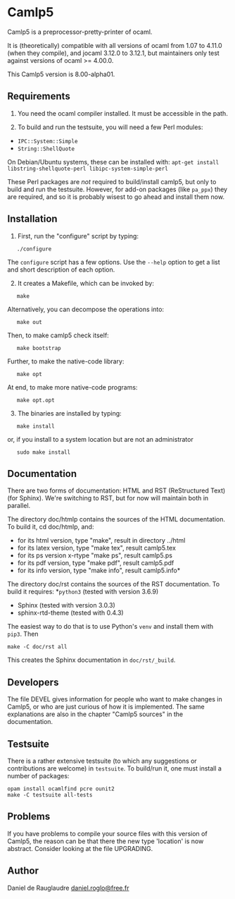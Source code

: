 # Camlp5

Camlp5 is a preprocessor-pretty-printer of ocaml.

It is (theoretically) compatible with all versions of ocaml from 1.07
to 4.11.0 (when they compile), and jocaml 3.12.0 to 3.12.1, but
maintainers only test against versions of ocaml >= 4.00.0.

This Camlp5 version is 8.00-alpha01.

## Requirements

1. You need the ocaml compiler installed. It must be accessible in the path.

2. To build and run the testsuite, you will need a few Perl modules:

  - `IPC::System::Simple`
  - `String::ShellQuote`

  On Debian/Ubuntu systems, these can be installed with:
  ```apt-get install libstring-shellquote-perl libipc-system-simple-perl```

  These Perl packages are *not* required to build/install camlp5, but
  only to build and run the testsuite.  However, for add-on packages
  (like `pa_ppx`) they are required, and so it is probably wisest to
  go ahead and install them now.

## Installation

1. First, run the "configure" script by typing:
```shell
   ./configure
```
The `configure` script has a few options. Use the `--help` option to get a
list and short description of each option.

2. It creates a Makefile, which can be invoked by:
```shell
   make
```

Alternatively, you can decompose the operations into:
```shell
   make out
```
Then, to make camlp5 check itself:
```shell
   make bootstrap
```
Further, to make the native-code library:
```shell
   make opt
```
At end, to make more native-code programs:
```shell
   make opt.opt
```

3) The binaries are installed by typing:
```shell
   make install
```
or, if you install to a system location but are not an administrator
```
   sudo make install
```

## Documentation

There are two forms of documentation: HTML and RST (ReStructured Text)
(for Sphinx).  We're switching to RST, but for now will maintain both
in parallel.

The directory doc/htmlp contains the sources of the HTML documentation.
To build it, cd doc/htmlp, and:
* for its html version, type "make", result in directory ../html
* for its latex version, type "make tex", result camlp5.tex
* for its ps version x-rtype "make ps", result camlp5.ps
* for its pdf version, type "make pdf", result camlp5.pdf
* for its info version, type "make info", result camlp5.info*

The directory doc/rst contains the sources of the RST documentation.  To build it requires:
*`python3` (tested with version 3.6.9)
* Sphinx (tested with version 3.0.3)
* sphinx-rtd-theme (tested with 0.4.3)

The easiest way to do that is to use Python's `venv` and install them with `pip3`.  Then
```
make -C doc/rst all
```

This creates the Sphinx documentation in `doc/rst/_build`.

## Developers

The file DEVEL gives information for people who want to make changes
in Camlp5, or who are just curious of how it is implemented. The same
explanations are also in the chapter "Camlp5 sources" in the documentation.

## Testsuite

There is a rather extensive testsuite (to which any suggestions or
contributions are welcome) in `testsuite`.  To build/run it, one must install a number of packages:
```
opam install ocamlfind pcre ounit2
make -C testsuite all-tests
```

## Problems

If you have problems to compile your source files with this version of
Camlp5, the reason can be that there the new type 'location' is now
abstract. Consider looking at the file UPGRADING.

## Author

Daniel de Rauglaudre <daniel.roglo@free.fr>

